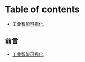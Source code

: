 # Table of contents

* [工业智能可视化](README.md)

## 前言

* [工业智能可视化](qian-yan/gong-ye-zhi-neng-ke-shi-hua.md)
